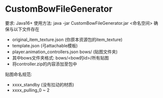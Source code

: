 # CustomBowFileGenerator

要求: Java16+ 使用方法: java -jar CustomBowFileGenerator.jar <命名空间>
确保与以下文件存在
- original_item_texture.json (你原本资源包的item_texture) 
- template.json (弓attachable模板) 
- player.animation_controllers.json bows/ (贴图文件夹) 
- 其中bows文件夹格式: bows/<bow的id>/所有贴图
- 将controller.zip的内容添加至包中

贴图命名规范: 
- xxxx_standby (没有拉动的材质)
- xxxx_pulling_0 ~ 2
